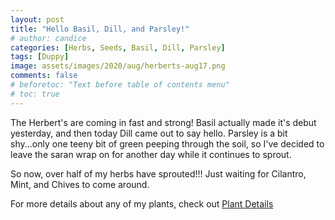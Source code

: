 ```yaml
---
layout: post
title: "Hello Basil, Dill, and Parsley!"
# author: candice
categories: [Herbs, Seeds, Basil, Dill, Parsley]
tags: [Duppy]
image: assets/images/2020/aug/herberts-aug17.png
comments: false
# beforetoc: "Text before table of contents menu"
# toc: true
---
```


The Herbert's are coming in fast and strong! Basil actually made it's debut yesterday, and then today Dill came out to say hello. Parsley is a bit shy...only one teeny bit of green peeping through the soil, so I've decided to leave the saran wrap on for another day while it continues to sprout.

So now, over half of my herbs have sprouted!!! Just waiting for Cilantro, Mint, and Chives to come around.

For more details about any of my plants, check out [Plant Details](../details)
